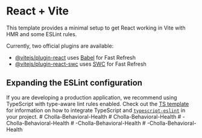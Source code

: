 # React + Vite

This template provides a minimal setup to get React working in Vite with HMR and some ESLint rules.

Currently, two official plugins are available:

- [@vitejs/plugin-react](https://github.com/vitejs/vite-plugin-react/blob/main/packages/plugin-react) uses [Babel](https://babeljs.io/) for Fast Refresh
- [@vitejs/plugin-react-swc](https://github.com/vitejs/vite-plugin-react/blob/main/packages/plugin-react-swc) uses [SWC](https://swc.rs/) for Fast Refresh

## Expanding the ESLint configuration

If you are developing a production application, we recommend using TypeScript with type-aware lint rules enabled. Check out the [TS template](https://github.com/vitejs/vite/tree/main/packages/create-vite/template-react-ts) for information on how to integrate TypeScript and [`typescript-eslint`](https://typescript-eslint.io) in your project.
#   C h o l l a - B e h a v i o r a l - H e a l t h  
 #   C h o l l a - B e h a v i o r a l - H e a l t h  
 #   - C h o l l a - B e h a v i o r a l - H e a l t h  
 #   - C h o l l a - B e h a v i o r a l - H e a l t h  
 #   - C h o l l a - B e h a v i o r a l - H e a l t h  
 